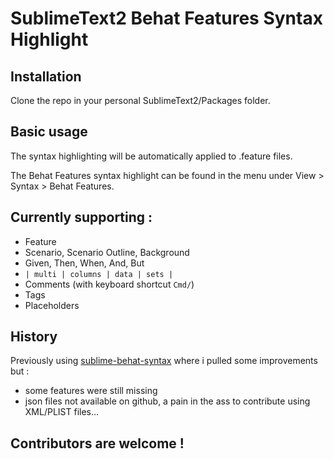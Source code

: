 # SublimeText2 Behat Features Syntax Highlight

## Installation

Clone the repo in your personal SublimeText2/Packages folder.

## Basic usage

The syntax highlighting will be automatically applied to .feature files.

The Behat Features syntax highlight can be found in the menu under View > Syntax > Behat Features.

## Currently supporting :
* Feature
* Scenario, Scenario Outline, Background
* Given, Then, When, And, But
* `| multi | columns | data | sets |`
* Comments (with keyboard shortcut `Cmd/`)
* Tags
* Placeholders

## History

Previously using [sublime-behat-syntax](https://github.com/omissis/sublime-behat-syntax) where i pulled some improvements but :
* some features were still missing
* json files not available on github, a pain in the ass to contribute using XML/PLIST files...

## Contributors are welcome !